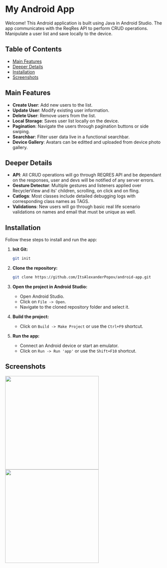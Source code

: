 # My Android App

Welcome! 
This Android application is built using Java in Android Studio.
The app communicates with the ReqRes API to perform CRUD operations.
Manipulate a user list and save locally to the device.

## Table of Contents

- [Main Features](#main-features)
- [Deeper Details](#deeper-details)
- [Installation](#installation)
- [Screenshots](#screenshots)

## Main Features

- **Create User**: Add new users to the list.
- **Update User**: Modify existing user information.
- **Delete User**: Remove users from the list.
- **Local Storage**: Saves user list locally on the device.
- **Pagination**: Navigate the users through pagination buttons or side swiping.
- **Searchbar**: Filter user data live in a functional searchbar.
- **Device Gallery**: Avatars can be editted and uploaded from device photo gallery.

## Deeper Details

- **API**: All CRUD operations will go through REQRES API and be dependant on the responses, user and devs will be notified of any server errors.
- **Gesture Detector**: Multiple gestures and listeners applied over RecyclerView and its' children, scrolling, on click and on fling.
- **Catlogs**: Most classes include detailed debugging logs with corresponding class names as TAGS.
- **Validations**: New users will go through basic real life scenario validations on names and email that must be unique as well. 

## Installation

Follow these steps to install and run the app:

1. **Init Git:**
    ```sh
    git init
    ```
2. **Clone the repository:**
    ```sh
    git clone https://github.com/ItsAlexanderPopov/android-app.git
    ```
3. **Open the project in Android Studio:**
    - Open Android Studio.
    - Click on `File -> Open`.
    - Navigate to the cloned repository folder and select it.

4. **Build the project:**
    - Click on `Build -> Make Project` or use the `Ctrl+F9` shortcut.

5. **Run the app:**
    - Connect an Android device or start an emulator.
    - Click on `Run -> Run 'app'` or use the `Shift+F10` shortcut.

## Screenshots

<img src="https://github.com/user-attachments/assets/514325fa-1265-4f3e-a59f-b61fe167f687" width="300" />
<img src="https://github.com/user-attachments/assets/9037233d-6995-4f4b-9f0a-0150b3be5a23" width="300" />
